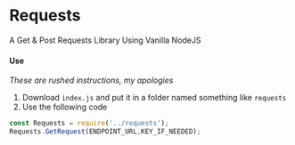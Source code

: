 # Requests
A Get &amp; Post Requests Library Using Vanilla NodeJS

#### Use
*These are rushed instructions, my apologies*
1. Download `index.js` and put it in a folder named something like `requests`
2. Use the following code
```js
const Requests = require('../requests');
Requests.GetRequest(ENDPOINT_URL,KEY_IF_NEEDED);
```
